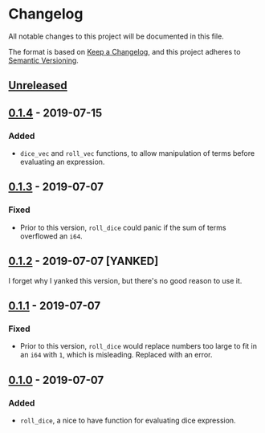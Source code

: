# Changelog
All notable changes to this project will be documented in this file.

The format is based on [Keep a Changelog](https://keepachangelog.com/en/1.0.0/),
and this project adheres to [Semantic Versioning](https://semver.org/spec/v2.0.0.html).

## [Unreleased]

## [0.1.4] - 2019-07-15
### Added
 - `dice_vec` and `roll_vec` functions, to allow
   manipulation of terms before evaluating an expression.

## [0.1.3] - 2019-07-07
### Fixed
 - Prior to this version, `roll_dice` could panic if
   the sum of terms overflowed an `i64`.

## [0.1.2] - 2019-07-07 [YANKED]
I forget why I yanked this version,
but there's no good reason to use it.

## [0.1.1] - 2019-07-07
### Fixed
 - Prior to this version, `roll_dice` would replace
   numbers too large to fit in an `i64` with `1`,
   which is misleading. Replaced with an error.

## [0.1.0] - 2019-07-07
### Added
 - `roll_dice`, a nice to have function for
   evaluating dice expression.

[Unreleased]: https://github.com/Monadic-Cat/mice/compare/0.1.4...HEAD
[0.1.4]: https://github.com/Monadic-Cat/mice/compare/0.1.3...0.1.4
[0.1.3]: https://github.com/Monadic-Cat/mice/compare/0.1.2...0.1.3
[0.1.2]: https://github.com/Monadic-Cat/mice/compare/0.1.1...0.1.2
[0.1.1]: https://github.com/Monadic-Cat/mice/compare/0.1.0...0.1.1
[0.1.0]: https://github.com/Monadic-Cat/mice/releases/tag/0.1.0
